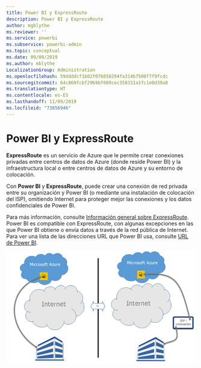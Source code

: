 ```yaml
---
title: Power BI y ExpressRoute
description: Power BI y ExpressRoute
author: mgblythe
ms.reviewer: ''
ms.service: powerbi
ms.subservice: powerbi-admin
ms.topic: conceptual
ms.date: 09/09/2019
ms.author: mblythe
LocalizationGroup: Administration
ms.openlocfilehash: 59ddddcf1b02f07b850294fa314b7508f7f9fcdc
ms.sourcegitcommit: 64c860fcbf2969bf089cec358331a1fc1e0d39a8
ms.translationtype: HT
ms.contentlocale: es-ES
ms.lasthandoff: 11/09/2019
ms.locfileid: "73856946"
---
```

# <a name="power-bi-and-expressroute"></a>Power BI y ExpressRoute

**ExpressRoute** es un servicio de Azure que le permite crear conexiones privadas entre centros de datos de Azure (donde reside Power BI) y la infraestructura local o entre centros de datos de Azure y su entorno de colocación.

Con **Power BI** y **ExpressRoute**, puede crear una conexión de red privada entre su organización y Power BI (o mediante una instalación de colocación del ISP), omitiendo Internet para proteger mejor las conexiones y los datos confidenciales de Power BI.

Para más información, consulte [Información general sobre ExpressRoute](/azure/expressroute/expressroute-introduction). Power BI es compatible con ExpressRoute, con algunas excepciones en las que Power BI obtiene o envía datos a través de la red pública de Internet. Para ver una lista de las direcciones URL que Power BI usa, consulte [URL de Power BI](power-bi-whitelist-urls.md).

![Diagrama de ExpressRoute](media/service-admin-power-bi-expressroute/pbi_expressroute_1.png)